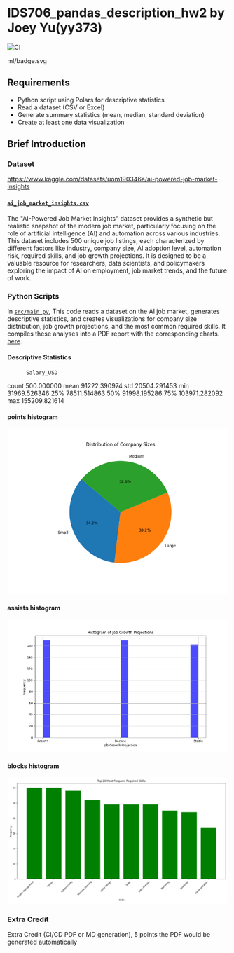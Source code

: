 # IDS706_pandas_description_hw2 by Joey Yu(yy373)

![CI](https://github.com/yuyue1999/JoeyYu_assignment2/actions/workflows/ci.yml/badge.svg)


ml/badge.svg
## Requirements
* Python script using Polars for descriptive statistics
* Read a dataset (CSV or Excel)
* Generate summary statistics (mean, median, standard deviation)
* Create at least one data visualization

## Brief Introduction

### Dataset
https://www.kaggle.com/datasets/uom190346a/ai-powered-job-market-insights

#### [`ai_job_market_insights.csv`](ai_job_market_insights.csv)
The "AI-Powered Job Market Insights" dataset provides a synthetic but realistic snapshot of the modern job market, particularly focusing on the role of artificial intelligence (AI) and automation across various industries. This dataset includes 500 unique job listings, each characterized by different factors like industry, company size, AI adoption level, automation risk, required skills, and job growth projections. It is designed to be a valuable resource for researchers, data scientists, and policymakers exploring the impact of AI on employment, job market trends, and the future of work.

### Python Scripts

In [`src/main.py`](src/main.py), This code reads a dataset on the AI job market, generates descriptive statistics, and creates visualizations for company size distribution, job growth projections, and the most common required skills. It compiles these analyses into a PDF report with the corresponding charts. [here](AI-Powered_Job_Report.pdf).

#### Descriptive Statistics
          Salary_USD
count     500.000000
mean    91222.390974
std     20504.291453
min     31969.526346
25%     78511.514863
50%     91998.195286
75%    103971.282092
max    155209.821614


#### points histogram

![companysize_histogram.png](companysize_histogram.png)

#### assists histogram

![jobgrowth_histogram.png](jobgrowth_histogram.png)

#### blocks histogram

![requiredskill_histogram.png](requiredskill_histogram.png)

### Extra Credit

Extra Credit (CI/CD PDF or MD generation), 5 points
the PDF would be generated automatically